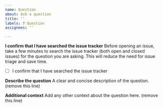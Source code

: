 ```yaml
---
name: Question
about: Ask a question
title: ''
labels: ❓ Question
assignees: ''

---
```


**I confirm that I have searched the issue tracker**
Before opening an issue, take a few minutes to search the issue tracker (both open and closed issues) for the question you are asking. This will reduce the need for issue triage and save time.

 - [ ] I confirm that I have searched the issue tracker

**Describe the question**
A clear and concise description of the question. (remove this line)

**Additional context**
Add any other context about the question here. (remove this line)
